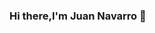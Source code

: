 ### Hi there,I'm Juan Navarro 👋

<!-- ![Pandas](https://drive.google.com/uc?export=view&id=1HF2v68At0PafkicsHqkcoqlPf5sfRBCu)-->
<!--
**Navarrojuan212/Navarrojuan212** is a ✨ _special_ ✨ repository because its `README.md` (this file) appears on your GitHub profile.

Here are some ideas to get you started:

- 🔭 I’m currently working on ...
- 🌱 I’m currently learning ...
- 👯 I’m looking to collaborate on ...
- 🤔 I’m looking for help with ...
- 💬 Ask me about ...
- 📫 How to reach me: ...
- 😄 Pronouns: ...
- ⚡ Fun fact: ...
-->
